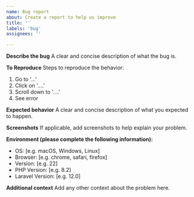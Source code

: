 ```yaml
---
name: Bug report
about: Create a report to help us improve
title: ''
labels: 'bug'
assignees: ''

---
```


**Describe the bug**
A clear and concise description of what the bug is.

**To Reproduce**
Steps to reproduce the behavior:
1. Go to '...'
2. Click on '....'
3. Scroll down to '....'
4. See error

**Expected behavior**
A clear and concise description of what you expected to happen.

**Screenshots**
If applicable, add screenshots to help explain your problem.

**Environment (please complete the following information):**
 - OS: [e.g. macOS, Windows, Linux]
 - Browser: [e.g. chrome, safari, firefox]
 - Version: [e.g. 22]
 - PHP Version: [e.g. 8.2]
 - Laravel Version: [e.g. 12.0]

**Additional context**
Add any other context about the problem here. 